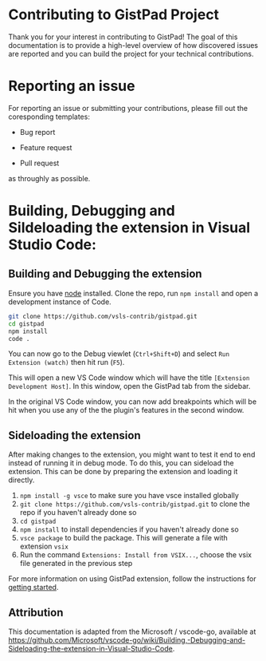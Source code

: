 
# Contributing to GistPad Project

Thank you for your interest in contributing to GistPad! 
The goal of this documentation is to provide a high-level overview of how discovered issues are reported and you can build the project for your technical contributions.  

# Reporting an issue 

For reporting an issue or submitting your contributions, please fill out the coresponding templates:

* Bug report

* Feature request

* Pull request

as throughly as possible. 

# Building, Debugging and Sildeloading the extension in Visual Studio Code:

## Building and Debugging the extension

Ensure you have [node](https://nodejs.org/en/) installed.
Clone the repo, run `npm install` and open a development instance of Code.

```bash
git clone https://github.com/vsls-contrib/gistpad.git 
cd gistpad
npm install
code .
```

You can now go to the Debug viewlet (`Ctrl+Shift+D`) and select `Run Extension (watch)` then hit run (`F5`).

This will open a new VS Code window which will have the title `[Extension Development Host]`. In this window, open the GistPad tab from the sidebar. 

In the original VS Code window, you can now add breakpoints which will be hit when you use any of the the plugin's features in the second window.

## Sideloading the extension
After making changes to the extension, you might want to test it end to end instead of running it in debug mode. To do this, you can sideload the extension. This can be done by preparing the extension and loading it directly.

1. `npm install -g vsce` to make sure you have vsce installed globally
2. `git clone https://github.com/vsls-contrib/gistpad.git` to clone the repo if you haven't already done so
3. `cd gistpad`
4. `npm install` to install dependencies if you haven't already done so
5. `vsce package` to build the package. This will generate a file with extension `vsix`
6. Run the command `Extensions: Install from VSIX...`, choose the vsix file generated in the previous step

For more information on using GistPad extension, follow the instructions for [getting started](https://github.com/shfarazi/gistpad/tree/documentation#getting-started).

## Attribution

This documentation is adapted from the Microsoft / vscode-go, available at
https://github.com/Microsoft/vscode-go/wiki/Building,-Debugging-and-Sideloading-the-extension-in-Visual-Studio-Code.



